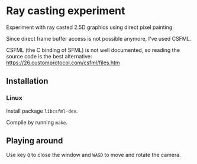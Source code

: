 # Ray casting experiment

Experiment with ray casted 2.5D graphics using direct pixel painting.

Since direct frame buffer access is not possible anymore, I've used CSFML.

CSFML (the C binding of SFML) is not well documented, so reading the source
code is the best alternative: https://26.customprotocol.com/csfml/files.htm

## Installation

### Linux

Install package `libcsfml-dev`.

Compile by running `make`.

## Playing around

Use key `Q` to close the window and `WASD` to move and rotate the camera.
